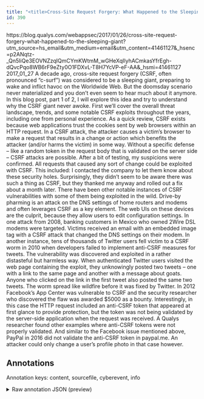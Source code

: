 ```yaml
---
title: "<title>Cross-Site Request Forgery: What Happened to the Sleeping Giant? | Qualys Blog</title>"
id: 390
---
```


<title>Cross-Site Request Forgery: What Happened to the Sleeping Giant? | Qualys Blog</title>
<source> https://blog.qualys.com/webappsec/2017/01/26/cross-site-request-forgery-what-happened-to-the-sleeping-giant?utm_source=hs_email&utm_medium=email&utm_content=41461127&_hsenc=p2ANqtz-_Qn5IiQe3EOVNZzqIQmCYmKWtmM_wGHeXqIlyhACmkasYfrEgh-dQvcPqo8WB6rF9eZty0O1FDXvL-T8H7YcVP-eF-AA&_hsmi=41461127 </source>
<date> 2017_01_27 </date>
<text>
A decade ago, cross-site request forgery (CSRF, often pronounced “c-surf”) was considered to be a sleeping giant, preparing to wake and inflict havoc on the Worldwide Web.
But the doomsday scenario never materialized and you don’t even seem to hear much about it anymore.
In this blog post, part 1 of 2, I will explore this idea and try to understand why the CSRF giant never awoke.
First we’ll cover the overall threat landscape, trends, and some notable CSRF exploits throughout the years, including one from personal experience.
As a quick review, CSRF exists because web applications trust the cookies sent by web browsers within an HTTP request.
In a CSRF attack, the attacker causes a victim’s browser to make a request that results in a change or action which benefits the attacker (and/or harms the victim) in some way.
Without a specific defense – like a random token in the request body that is validated on the server side – CSRF attacks are possible.
After a bit of testing, my suspicions were confirmed.
All requests that caused any sort of change could be exploited with CSRF.
This included: I contacted the company to let them know about these security holes.
Surprisingly, they didn’t seem to be aware there was such a thing as CSRF, but they thanked me anyway and rolled out a fix about a month later.
There have been other notable instances of CSRF vulnerabilities with some of them being exploited in the wild.
Drive-by pharming is an attack on the DNS settings of home routers and modems and often leverages CSRF as a key element.
The web UIs on these devices are the culprit, because they allow users to edit configuration settings.
In one attack from 2008, banking customers in Mexico who owned 2Wire DSL modems were targeted.
Victims received an email with an embedded image tag with a CSRF attack that changed the DNS settings on their modem.
In another instance, tens of thousands of Twitter users fell victim to a CSRF worm in 2010 when developers failed to implement anti-CSRF measures for tweets.
The vulnerability was discovered and exploited in a rather distasteful but harmless way.
When authenticated Twitter users visited the web page containing the exploit, they unknowingly posted two tweets – one with a link to the same page and another with a message about goats.
Anyone who clicked on the link in the first tweet also posted the same two tweets.
The worm spread like wildfire before it was fixed by Twitter.
In 2012 Facebook’s App Center was vulnerable to CSRF and the security researcher who discovered the flaw was awarded $5000 as a bounty.
Interestingly, in this case the HTTP request included an anti-CSRF token that appeared at first glance to provide protection, but the token was not being validated by the server-side application when the request was received.
A Qualys researcher found other examples where anti-CSRF tokens were not properly validated.
And similar to the Facebook issue mentioned above, PayPal in 2016 did not validate the anti-CSRF token in paypal.me.
An attacker could only change a user’s profile photo in that case however.
</text>



## Annotations

Annotation keys: content, sourcefile, cyberevent, info

<details>
<summary>Raw annotation JSON (preview)</summary>

```json
{
  "content": "A decade ago, cross-site request forgery (CSRF, often pronounced \u201cc-surf\u201d) was considered to be a sleeping giant, preparing to wake and inflict havoc on the Worldwide Web. But the doomsday scenario never materialized and you don\u2019t even seem to hear much about it anymore. In this blog post, part 1 of 2, I will explore this idea and try to understand why the CSRF giant never awoke. First we\u2019ll cover the overall threat landscape, trends, and some notable CSRF exploits throughout the years, including one from personal experience. As a quick review, CSRF exists because web applications trust the cookies sent by web browsers within an HTTP request. In a CSRF attack, the attacker causes a victim\u2019s browser to make a request that results in a change or action which benefits the attacker (and/or harms the victim) in some way. Without a specific defense \u2013 like a random token in the request body that is validated on the server side \u2013 CSRF attacks are possible. After a bit of testing, my suspicions were confirmed. All requests that caused any sort of change could be exploited with CSRF. This included: I contacted the company to let them know about these security holes. Surprisingly, they didn\u2019t seem to be aware there was such a thing as CSRF, but they thanked me anyway and rolled out a fix about a month later. There have been other notable instances of CSRF vulnerabilities with some of them being exploited in the wild. Drive-by pharming is an attack on the DNS settings of home routers and modems and often leverages CSRF as a key element. The web UIs on these devices are the culprit, because they allow users to edit configuration settings. In one attack from 2008, banking customers in Mexico who owned 2Wire DSL modems were targeted. Victims received an email with an embedded image tag with a CSRF attack that changed the DNS settings on their modem. In another instance, tens of thousands of Twitter users fell victim to a CSRF worm in 2010 when developers failed to implement anti-CSRF measures for tweets. The vulnerability was discovered and exploited in a rather distasteful but harmless way. When authenticated Twitter users visited the web page containing the exploit, they unknowingly posted two tweets \u2013 one with a link to the same page and another with a message about goats. Anyone who clicked on the link in the first tweet also posted the same two tweets. The worm spread like wildfire before it was fixed by Twitter. In 2012 Facebook\u2019s App Center was vulnerable to CSRF and the security researcher who discovered the flaw was awarded $5000 as a bounty. Interestingly, in this case the HTTP request included an anti-CSRF token that appeared at first glance to provide protection, but the token was not being validated by the server-side application when the request was received. A Qualys researcher found other examples where anti-CSRF tokens were not properly validated. And similar to the Facebook issue mentioned above, PayPal in 2016 did not validate the anti-CSRF token in paypal.me. An attacker could only change a user\u2019s profile photo in that case however.",
  "sourcefile": "390.txt",
  "cyberevent": {
    "hopper": [
      {
        "index": 0,
        "relation": "Same",
        "events": [
          {
            "index": "E3",
            "type": "Vulnerability-related",
            "realis": "Actual",
            "nugget": {
              "startOffset": 2043,
              "index": "T10",
              "endOffset": 2057,
              "text": "was discovered"
            },
            "argument": [
              {
                "index": "T11",
                "text": "The vulnerability",
                "endOffset": 2042,
                "role": {
                  "type": "Vulnerability"
                },
                "startOffset": 2025,
                "type": "Vulnerability"
              }
            ],
            "subtype": "DiscoverVulnerability"
        
```
</details>
